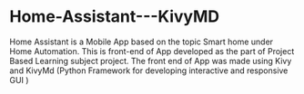 # Home-Assistant---KivyMD
Home Assistant is a Mobile App based on the topic Smart home under Home Automation. This is front-end of App developed as the part of Project Based Learning subject project. The front end of App was made using Kivy and KivyMd (Python Framework for developing interactive and responsive  GUI )
